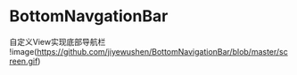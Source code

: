 # BottomNavgationBar
自定义View实现底部导航栏
!image(https://github.com/jiyewushen/BottomNavigationBar/blob/master/screen.gif)
